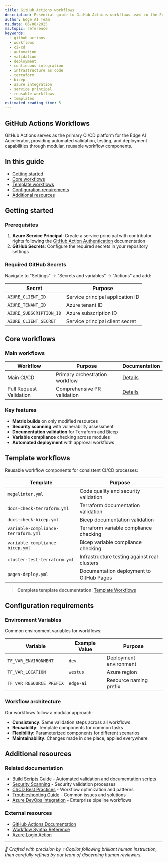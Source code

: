 ```yaml
---
title: GitHub Actions workflows
description: Essential guide to GitHub Actions workflows used in the Edge AI Accelerator project for CI/CD automation, validation, and deployment
author: Edge AI Team
ms.date: 06/06/2025
ms.topic: reference
keywords:
  - github actions
  - workflows
  - ci-cd
  - automation
  - validation
  - deployment
  - continuous integration
  - infrastructure as code
  - terraform
  - bicep
  - azure integration
  - service principal
  - reusable workflows
  - templates
estimated_reading_time: 5
---
```


## GitHub Actions Workflows

GitHub Actions serves as the primary CI/CD platform for the Edge AI Accelerator, providing automated validation, testing, and deployment capabilities through modular, reusable workflow components.

## In this guide

- [Getting started](#getting-started)
- [Core workflows](#core-workflows)
- [Template workflows](#template-workflows)
- [Configuration requirements](#configuration-requirements)
- [Additional resources](#additional-resources)

## Getting started

### Prerequisites

1. **Azure Service Principal**: Create a service principal with contributor rights following the [GitHub Action Authentication](https://learn.microsoft.com/azure/developer/github/connect-from-azure) documentation
2. **GitHub Secrets**: Configure the required secrets in your repository settings

### Required GitHub Secrets

Navigate to "Settings" → "Secrets and variables" → "Actions" and add:

| Secret                  | Purpose                          |
|-------------------------|----------------------------------|
| `AZURE_CLIENT_ID`       | Service principal application ID |
| `AZURE_TENANT_ID`       | Azure tenant ID                  |
| `AZURE_SUBSCRIPTION_ID` | Azure subscription ID            |
| `AZURE_CLIENT_SECRET`   | Service principal client secret  |

## Core workflows

### Main workflows

| Workflow                | Purpose                        | Documentation                                |
|-------------------------|--------------------------------|----------------------------------------------|
| Main CI/CD              | Primary orchestration workflow | [Details](./github-actions/main.md)          |
| Pull Request Validation | Comprehensive PR validation    | [Details](./github-actions/pr-validation.md) |

### Key features

- **Matrix builds** on only modified resources
- **Security scanning** with vulnerability assessment
- **Documentation validation** for Terraform and Bicep
- **Variable compliance** checking across modules
- **Automated deployment** with approval workflows

## Template workflows

Reusable workflow components for consistent CI/CD processes:

| Template                            | Purpose                                      |
|-------------------------------------|----------------------------------------------|
| `megalinter.yml`                    | Code quality and security validation         |
| `docs-check-terraform.yml`          | Terraform documentation validation           |
| `docs-check-bicep.yml`              | Bicep documentation validation               |
| `variable-compliance-terraform.yml` | Terraform variable compliance checking       |
| `variable-compliance-bicep.yml`     | Bicep variable compliance checking           |
| `cluster-test-terraform.yml`        | Infrastructure testing against real clusters |
| `pages-deploy.yml`                  | Documentation deployment to GitHub Pages     |

> **Complete template documentation**: [Template Workflows](./templates/)

## Configuration requirements

### Environment Variables

Common environment variables for workflows:

| Variable                 | Example Value | Purpose                |
|--------------------------|---------------|------------------------|
| `TF_VAR_ENVIRONMENT`     | `dev`         | Deployment environment |
| `TF_VAR_LOCATION`        | `westus`      | Azure region           |
| `TF_VAR_RESOURCE_PREFIX` | `edge-ai`     | Resource naming prefix |

### Workflow architecture

Our workflows follow a modular approach:

- **Consistency**: Same validation steps across all workflows
- **Reusability**: Template components for common tasks
- **Flexibility**: Parameterized components for different scenarios
- **Maintainability**: Changes made in one place, applied everywhere

## Additional resources

### Related documentation

- [Build Scripts Guide](./build-scripts.md) - Automated validation and documentation scripts
- [Security Scanning](./security-scanning.md) - Security validation processes
- [CI/CD Best Practices](./ci-cd-best-practices.md) - Workflow optimization and patterns
- [Troubleshooting Guide](./troubleshooting-builds.md) - Common issues and solutions
- [Azure DevOps Integration](./azure-devops.md) - Enterprise pipeline workflows

### External resources

- [GitHub Actions Documentation](https://docs.github.com/en/actions)
- [Workflow Syntax Reference](https://docs.github.com/en/actions/using-workflows/workflow-syntax-for-github-actions)
- [Azure Login Action](https://github.com/marketplace/actions/azure-login)

---

<!-- markdownlint-disable MD036 -->
*🤖 Crafted with precision by ✨Copilot following brilliant human instruction,
then carefully refined by our team of discerning human reviewers.*
<!-- markdownlint-enable MD036 -->
